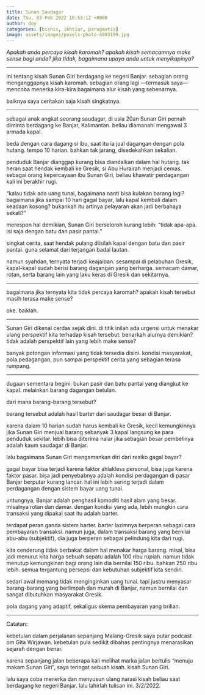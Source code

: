 ```yaml
---
title: Sunan Saudagar
date: Thu, 03 Feb 2022 10:53:12 +0000
author: doy
categories: [bisnis, ikhtiar, paragmatis]
image: assets/images/pexels-photo-4905199.jpg
---
```


_Apakah anda percaya kisah karomah? apakah kisah semacamnya make sense bagi anda? jika tidak, bagaimana upaya anda untuk menyikapinya?_

***

ini tentang kisah Sunan Giri berdagang ke negeri Banjar. sebagian orang menganggapnya kisah karomah. sebagian orang lagi —termasuk saya— mencoba menerka kira-kira bagaimana alur kisah yang sebenarnya.

baiknya saya ceritakan saja kisah singkatnya.

***

sebagai anak angkat seorang saudagar, di usia 20an Sunan Giri pernah diminta berdagang ke Banjar, Kalimantan. beliau diamanahi mengawal 3 armada kapal.

beda dengan cara dagang si ibu, saat itu ia jual dagangan dengan pola hutang. tempo 10 harian. bahkan tak jarang, disedekahkan sekalian.

penduduk Banjar dianggap kurang bisa diandalkan dalam hal hutang. tak heran saat hendak kembali ke Gresik, si Abu Hurairah menjadi cemas. sebagai orang kepercayaan ibu Sunan Giri, beliau khawatir perdagangan kali ini berakhir rugi.

“kalau tidak ada uang tunai, bagaimana nanti bisa kulakan barang lagi? bagaimana jika sampai 10 hari gagal bayar, lalu kapal kembali dalam keadaan kosong? bukankah itu artinya pelayaran akan jadi berbahaya sekali?”

merespon hal demikian, Sunan Giri berseloroh kurang lebih: “tidak apa-apa. isi saja dengan batu dan pasir pantai.”

singkat cerita, saat hendak pulang diisilah kapal dengan batu dan pasir pantai. guna selamat dari terjangan badai lautan.

namun syahdan, ternyata terjadi keajaiban. sesampai di pelabuhan Gresik, kapal-kapal sudah berisi barang dagangan yang berharga. semacam damar, rotan, serta barang lain yang laku keras di Gresik dan sekitarnya. 

***

bagaimana jika ternyata kita tidak percaya karomah? apakah kisah tersebut masih terasa make sense?

oke. baiklah.

***

Sunan Giri dikenal cerdas sejak dini. di titik inilah ada urgensi untuk menakar ulang perspektif kita terhadap kisah tersebut: benarkah alurnya demikian? tidak adalah perspektif lain yang lebih make sense?

banyak potongan informasi yang tidak tersedia disini. kondisi masyarakat, pola pedagangan, pun sampai perspektif cerita yang sebagian terasa rumpang.

***

dugaan sementara begini: bukan pasir dan batu pantai yang diangkut ke kapal. melainkan barang dagangan betulan.

dari mana barang-barang tersebut?

barang tersebut adalah hasil barter dari saudagar besar di Banjar.

karena dalam 10 harian sudah harus kembali ke Gresik, kecil kemungkinnya jika Sunan Giri menjual barang sebanyak 3 kapal langsung ke para penduduk sekitar. lebih bisa diterima nalar jika sebagian besar pembelinya adalah kaum saudagar di Banjar.

lalu bagaimana Sunan Giri mengamankan diri dari resiko gagal bayar?

gagal bayar bisa terjadi karena faktor ahlakless personal, bisa juga karena faktor pasar. bisa jadi penyebabnya adalah kondisi perdagangan di pasar Banjar berputar kurang lancar. hal ini lebih sering terjadi dalam perdagangan dengan sistem bayar uang tunai.

untungnya, Banjar adalah penghasil komoditi hasil alam yang besar. misalnya rotan dan damar. dengan kondisi yang ada, lebih mungkin cara transaksi yang dipakai saat itu adalah barter.

terdapat peran ganda sistem barter. barter lazimnya berperan sebagai cara pembayaran transaksi. namun juga, dalam transaksi barang yang bernilai abu-abu (subjektif), dia juga berperan sebagai pelindung kita dari rugi.

kita cenderung tidak berbakat dalam hal menakar harga barang. misal, bisa jadi menurut kita harga sebuah sepatu adalah 100 ribu rupiah. namun tidak menutup kemungkinan bagi orang lain dia bernilai 150 ribu. bahkan 250 ribu lebih. semua tergantung persepsi dan kebutuhan subjektif kita sendiri.

sedari awal memang tidak menginginkan uang tunai. tapi justru menyasar barang-barang yang berlimpah dan murah di Banjar, namun bernilai dan sangat dibutuhkan masyarakat Gresik.

pola dagang yang adaptif, sekaligus skema pembayaran yang brilian.

***

Catatan: 

kebetulan dalam perjalanan sepanjang Malang-Gresik saya putar podcast om Gita Wirjawan. kebetulan pula sedikit dibahas pentingnya menarasikan sejarah dengan benar.

karena sepanjang jalan beberapa kali melihat marka jalan bertulis “menuju makam Sunan Giri”, saya teringat sebuah kisah. kisah Sunan Giri. 

lalu saya coba menerka dan menyusun ulang narasi kisah beliau saat berdagang ke negeri Banjar. lalu lahirlah tulisan ini. 3/2/2022.

